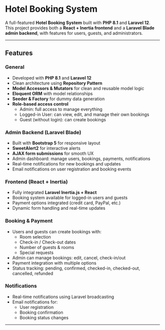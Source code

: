 # Hotel Booking System

A full-featured **Hotel Booking System** built with **PHP 8.1** and **Laravel 12**. This project provides both a **React + Inertia frontend** and a **Laravel Blade admin backend**, with features for users, guests, and administrators.  

---

## Features

### General
- Developed with **PHP 8.1** and **Laravel 12**
- Clean architecture using **Repository Pattern**
- **Model Accessors & Mutators** for clean and reusable model logic
- **Eloquent ORM** with model relationships
- **Seeder & Factory** for dummy data generation
- **Role-based access control**
  - Admin: full access to manage everything
  - Logged-in User: can view, edit, and manage their own bookings
  - Guest (without login): can create bookings

### Admin Backend (Laravel Blade)
- Built with **Bootstrap 5** for responsive layout
- **SweetAlert2** for interactive alerts
- **AJAX form submissions** for smooth UX
- Admin dashboard: manage users, bookings, payments, notifications
- Real-time notifications for new bookings and updates
- Email notifications on user registration and booking events

### Frontend (React + Inertia)
- Fully integrated **Laravel Inertia.js + React**
- Booking system available for logged-in users and guests
- Payment options integrated (credit card, PayPal, etc.)
- Dynamic form handling and real-time updates

### Booking & Payment
- Users and guests can create bookings with:
  - Room selection
  - Check-in / Check-out dates
  - Number of guests & rooms
  - Special requests
- Admin can manage bookings: edit, cancel, check-in/out
- Payment integration with multiple options
- Status tracking: pending, confirmed, checked-in, checked-out, cancelled, refunded

### Notifications
- Real-time notifications using Laravel broadcasting
- Email notifications for:
  - User registration
  - Booking confirmation
  - Booking status changes

---



